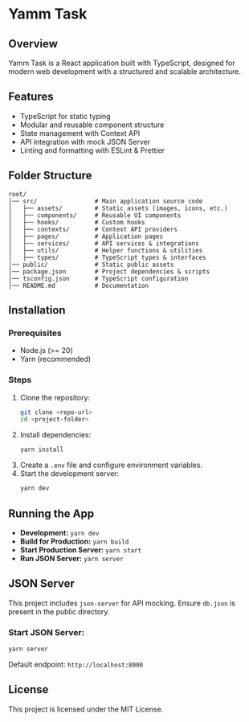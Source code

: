 # Yamm Task

## Overview
Yamm Task is a React application built with TypeScript, designed for modern web development with a structured and scalable architecture.

## Features
- TypeScript for static typing
- Modular and reusable component structure
- State management with Context API
- API integration with mock JSON Server
- Linting and formatting with ESLint & Prettier

## Folder Structure
```
root/
│── src/                # Main application source code
│   ├── assets/         # Static assets (images, icons, etc.)
│   ├── components/     # Reusable UI components
│   ├── hooks/          # Custom hooks
│   ├── contexts/       # Context API providers
│   ├── pages/          # Application pages
│   ├── services/       # API services & integrations
│   ├── utils/          # Helper functions & utilities
│   ├── types/          # TypeScript types & interfaces
│── public/             # Static public assets
│── package.json        # Project dependencies & scripts
│── tsconfig.json       # TypeScript configuration
│── README.md           # Documentation
```

## Installation
### Prerequisites
- Node.js (>= 20)
- Yarn (recommended)

### Steps
1. Clone the repository:
   ```sh
   git clone <repo-url>
   cd <project-folder>
   ```
2. Install dependencies:
   ```sh
   yarn install
   ```
3. Create a `.env` file and configure environment variables.
4. Start the development server:
   ```sh
   yarn dev
   ```

## Running the App
- **Development:** `yarn dev`
- **Build for Production:** `yarn build`
- **Start Production Server:** `yarn start`
- **Run JSON Server:** `yarn server`

## JSON Server
This project includes `json-server` for API mocking. Ensure `db.json` is present in the public directory.

### Start JSON Server:
```sh
yarn server
```
Default endpoint: `http://localhost:8000`

## License
This project is licensed under the MIT License.

